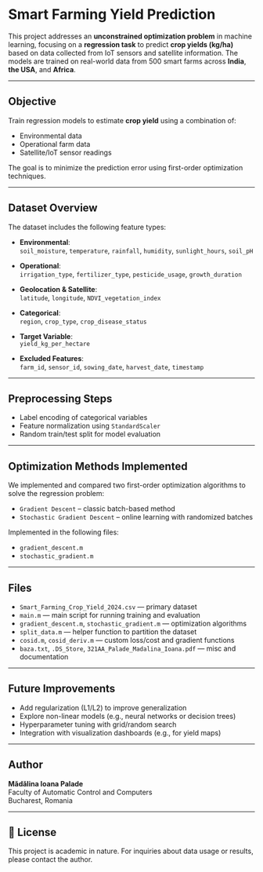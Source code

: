 # Smart Farming Yield Prediction 

This project addresses an **unconstrained optimization problem** in machine learning, focusing on a **regression task** to predict **crop yields (kg/ha)** based on data collected from IoT sensors and satellite information. The models are trained on real-world data from 500 smart farms across **India**, **the USA**, and **Africa**.

---

##  Objective
Train regression models to estimate **crop yield** using a combination of:
- Environmental data
- Operational farm data
- Satellite/IoT sensor readings

The goal is to minimize the prediction error using first-order optimization techniques.

---

##  Dataset Overview

The dataset includes the following feature types:

- **Environmental**:  
  `soil_moisture`, `temperature`, `rainfall`, `humidity`, `sunlight_hours`, `soil_pH`

- **Operational**:  
  `irrigation_type`, `fertilizer_type`, `pesticide_usage`, `growth_duration`

- **Geolocation & Satellite**:  
  `latitude`, `longitude`, `NDVI_vegetation_index`

- **Categorical**:  
  `region`, `crop_type`, `crop_disease_status`

- **Target Variable**:  
  `yield_kg_per_hectare`

- **Excluded Features**:  
  `farm_id`, `sensor_id`, `sowing_date`, `harvest_date`, `timestamp`

---

##  Preprocessing Steps

- Label encoding of categorical variables
- Feature normalization using `StandardScaler`
- Random train/test split for model evaluation

---

##  Optimization Methods Implemented

We implemented and compared two first-order optimization algorithms to solve the regression problem:

- `Gradient Descent` – classic batch-based method
- `Stochastic Gradient Descent` – online learning with randomized batches

Implemented in the following files:

- `gradient_descent.m`
- `stochastic_gradient.m`

---

##  Files

- `Smart_Farming_Crop_Yield_2024.csv` — primary dataset
- `main.m` — main script for running training and evaluation
- `gradient_descent.m`, `stochastic_gradient.m` — optimization algorithms
- `split_data.m` — helper function to partition the dataset
- `cosid.m`, `cosid_deriv.m` — custom loss/cost and gradient functions
- `baza.txt`, `.DS_Store`, `321AA_Palade_Madalina_Ioana.pdf` — misc and documentation

---

##  Future Improvements

- Add regularization (L1/L2) to improve generalization
- Explore non-linear models (e.g., neural networks or decision trees)
- Hyperparameter tuning with grid/random search
- Integration with visualization dashboards (e.g., for yield maps)

---

##  Author

**Mădălina Ioana Palade**  
Faculty of Automatic Control and Computers  
Bucharest, Romania

---

## 📄 License

This project is academic in nature. For inquiries about data usage or results, please contact the author.

